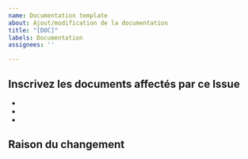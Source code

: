 ```yaml
---
name: Documentation template
about: Ajout/modification de la documentation
title: "[DOC]"
labels: Documentation
assignees: ''

---
```


## Inscrivez les documents affectés par ce Issue
-
-
-
## Raison du changement
